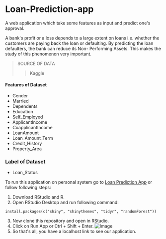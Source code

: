 # Loan-Prediction-app
A web application which take some features as input and predict one's approval.

A bank's profit or a loss depends to a large extent on loans i.e. whether the customers are paying back the loan or defaulting. By predicting the loan defaulters, the bank can reduce its Non- Performing Assets. This makes the study of this phenomenon very important.

>SOURCE OF DATA
>>Kaggle

#### Features of Dataset
* Gender
* Married
* Dependents
* Education 
* Self_Employed 
* ApplicantIncome
* CoapplicantIncome
* LoanAmount 
* Loan_Amount_Term 
* Credit_History 
* Property_Area 

### Label of Dataset
* Loan_Status

To run this application on personal system go to [Loan Prediction App](https://developbybhavya.shinyapps.io/Loan_Predictor_App/) or follow following steps:
1. Download RStudio and R.
2. Open RStudio Desktop and run following command: 
```
install.packages(c("shiny", "shinythemes", "tidyr", "randomForest"))
```
3. Now clone this repository and open in RStudio.
4. Click on Run App or Ctrl + Shift + Enter.
![Image](https://shiny.rstudio.com/tutorial/written-tutorial/lesson1/images/run-app.png)
5. So that's all, you have a localhost link to see our application.
